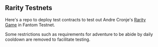 ## Rarity Testnets

Here's a repo to deploy test contracts to test out Andre Cronje's [Rarity Game](https://github.com/andrecronje/rarity) in Fantom Testnet.

Some restrictions such as requirements for adventure to be abide by daily cooldown are removed to facilitate testing.
